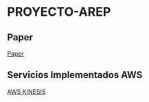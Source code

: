 # PROYECTO-AREP

## Paper
[Paper](https://github.com/Nataorjuela/PROYECTO-AREP/blob/master/PaperProyectoArep.pdf "paper")

## Servicios Implementados AWS

[AWS KINESIS](https://www.youtube.com/watch?v=V-lditk9HaM "AWS KINESIS")
